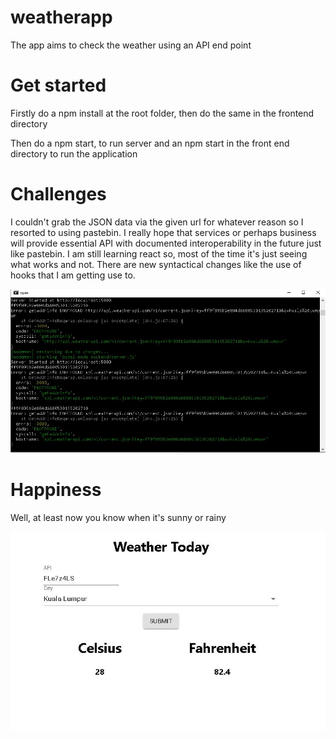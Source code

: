 # weatherapp
The app aims to check the weather using an API end point

# Get started
Firstly do a npm install at the root folder, then do the same in the frontend directory

Then do a npm start, to run server and an npm start in the front end directory to run the application

# Challenges
I couldn't grab the JSON data via the given url for whatever reason so I resorted to using pastebin. 
I really hope that services or perhaps business will provide essential API with documented interoperability in the future just like pastebin.
I am still learning react so, most of the time it's just seeing what works and not. There are new syntactical changes like the use of hooks that I am getting use to.

![](frontend/public/Capture.JPG)


# Happiness
Well, at least now you know when it's sunny or rainy

![](frontend/public/snapshott.JPG)


